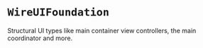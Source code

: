 # ``WireUIFoundation``

Structural UI types like main container view controllers, the main coordinator and more.
